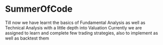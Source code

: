 # SummerOfCode
Till now we have learnt the basics of Fundamental Analysis as well as Technical Analysis with a little depth into Valuation
Currently we are assigned to learn and complete few trading strategies, also to implement as well as backtest them
